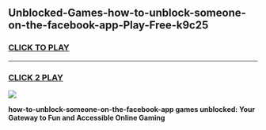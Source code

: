 
## Unblocked-Games-how-to-unblock-someone-on-the-facebook-app-Play-Free-k9c25
<h3>
<a href="https://premium76.site?title=how-to-unblock-someone-on-the-facebook-app&ref=18A1">CLICK TO PLAY</a></h3>
<hr>

<h3>
<a href="https://premium76.site?title=how-to-unblock-someone-on-the-facebook-app&ref=18A1">CLICK 2 PLAY</a>
  
</h3>

<a href="https://premium76.site?title=how-to-unblock-someone-on-the-facebook-app&ref=18A1"><img src="https://clearcache.store/games.png"></a>


**how-to-unblock-someone-on-the-facebook-app games unblocked: Your Gateway to Fun and Accessible Online Gaming**
